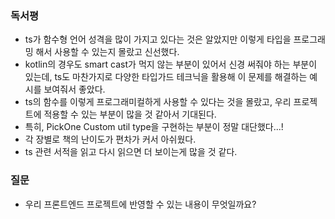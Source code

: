 ### 독서평
- ts가 함수형 언어 성격을 많이 가지고 있다는 것은 알았지만 이렇게 타입을 프로그래밍 해서 사용할 수 있는지 몰랐고 신선했다.
- kotlin의 경우도 smart cast가 먹지 않는 부분이 있어서 신경 써줘야 하는 부분이 있는데, ts도 마찬가지로 다양한 타입가드 테크닉을 활용해 이 문제를 해결하는 예시를 보여줘서 좋았다.
- ts의 함수를 이렇게 프로그래미컬하게 사용할 수 있다는 것을 몰랐고, 우리 프로젝트에 적용할 수 있는 부분이 많을 것 같아서 기대된다.
- 특히, PickOne Custom util type을 구현하는 부분이 정말 대단했다...!
- 각 장별로 책의 난이도가 편차가 커서 아쉬웠다.
- ts 관련 서적을 읽고 다시 읽으면 더 보이는게 많을 것 같다.

### 질문
- 우리 프론트엔드 프로젝트에 반영할 수 있는 내용이 무엇일까요? 
